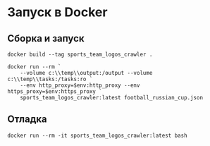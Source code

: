 # Запуск в Docker

## Сборка и запуск

```shellscript
docker build --tag sports_team_logos_crawler .
```


```shellscript
docker run --rm `
    --volume c:\\temp\\output:/output --volume c:\\temp\\tasks:/tasks:ro `
    --env http_proxy=$env:http_proxy --env https_proxy=$env:https_proxy `
    sports_team_logos_crawler:latest football_russian_cup.json
```

## Отладка

```shellscript
docker run --rm -it sports_team_logos_crawler:latest bash
```
